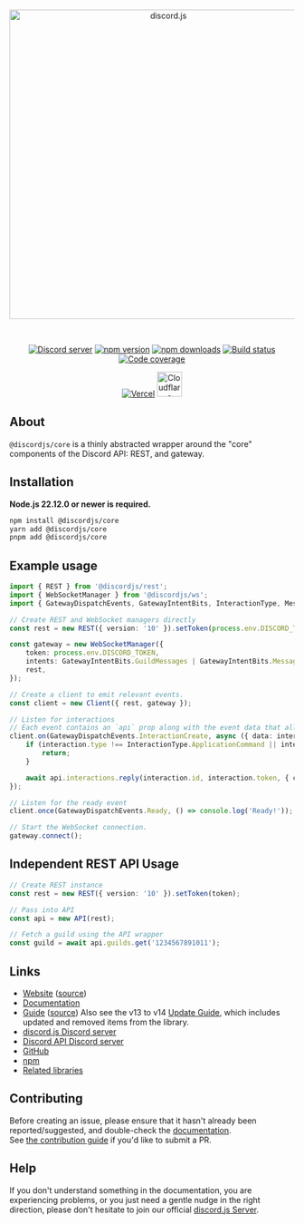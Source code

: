 <div align="center">
	<br />
	<p>
		<a href="https://discord.js.org"><img src="https://discord.js.org/static/logo.svg" width="546" alt="discord.js" /></a>
	</p>
	<br />
	<p>
		<a href="https://discord.gg/djs"><img src="https://img.shields.io/discord/222078108977594368?color=5865F2&logo=discord&logoColor=white" alt="Discord server" /></a>
		<a href="https://www.npmjs.com/package/@discordjs/core"><img src="https://img.shields.io/npm/v/@discordjs/core.svg?maxAge=3600" alt="npm version" /></a>
		<a href="https://www.npmjs.com/package/@discordjs/core"><img src="https://img.shields.io/npm/dt/@discordjs/core.svg?maxAge=3600" alt="npm downloads" /></a>
		<a href="https://github.com/discordjs/discord.js/actions"><img src="https://github.com/discordjs/discord.js/actions/workflows/test.yml/badge.svg" alt="Build status" /></a>
		<a href="https://codecov.io/gh/discordjs/discord.js" ><img src="https://codecov.io/gh/discordjs/discord.js/branch/main/graph/badge.svg?precision=2&flag=core" alt="Code coverage" /></a>
	</p>
	<p>
		<a href="https://vercel.com/?utm_source=discordjs&utm_campaign=oss"><img src="https://raw.githubusercontent.com/discordjs/discord.js/main/.github/powered-by-vercel.svg" alt="Vercel" /></a>
		<a href="https://www.cloudflare.com"><img src="https://raw.githubusercontent.com/discordjs/discord.js/main/.github/powered-by-workers.png" alt="Cloudflare Workers" height="44" /></a>
	</p>
</div>

## About

`@discordjs/core` is a thinly abstracted wrapper around the "core" components of the Discord API: REST, and gateway.

## Installation

**Node.js 22.12.0 or newer is required.**

```sh
npm install @discordjs/core
yarn add @discordjs/core
pnpm add @discordjs/core
```

## Example usage

```ts
import { REST } from '@discordjs/rest';
import { WebSocketManager } from '@discordjs/ws';
import { GatewayDispatchEvents, GatewayIntentBits, InteractionType, MessageFlags, Client } from '@discordjs/core';

// Create REST and WebSocket managers directly
const rest = new REST({ version: '10' }).setToken(process.env.DISCORD_TOKEN);

const gateway = new WebSocketManager({
	token: process.env.DISCORD_TOKEN,
	intents: GatewayIntentBits.GuildMessages | GatewayIntentBits.MessageContent,
	rest,
});

// Create a client to emit relevant events.
const client = new Client({ rest, gateway });

// Listen for interactions
// Each event contains an `api` prop along with the event data that allows you to interface with the Discord REST API
client.on(GatewayDispatchEvents.InteractionCreate, async ({ data: interaction, api }) => {
	if (interaction.type !== InteractionType.ApplicationCommand || interaction.data.name !== 'ping') {
		return;
	}

	await api.interactions.reply(interaction.id, interaction.token, { content: 'Pong!', flags: MessageFlags.Ephemeral });
});

// Listen for the ready event
client.once(GatewayDispatchEvents.Ready, () => console.log('Ready!'));

// Start the WebSocket connection.
gateway.connect();
```

## Independent REST API Usage

```ts
// Create REST instance
const rest = new REST({ version: '10' }).setToken(token);

// Pass into API
const api = new API(rest);

// Fetch a guild using the API wrapper
const guild = await api.guilds.get('1234567891011');
```

## Links

- [Website][website] ([source][website-source])
- [Documentation][documentation]
- [Guide][guide] ([source][guide-source])
  Also see the v13 to v14 [Update Guide][guide-update], which includes updated and removed items from the library.
- [discord.js Discord server][discord]
- [Discord API Discord server][discord-api]
- [GitHub][source]
- [npm][npm]
- [Related libraries][related-libs]

## Contributing

Before creating an issue, please ensure that it hasn't already been reported/suggested, and double-check the
[documentation][documentation].  
See [the contribution guide][contributing] if you'd like to submit a PR.

## Help

If you don't understand something in the documentation, you are experiencing problems, or you just need a gentle nudge in the right direction, please don't hesitate to join our official [discord.js Server][discord].

[website]: https://discord.js.org
[website-source]: https://github.com/discordjs/discord.js/tree/main/apps/website
[documentation]: https://discord.js.org/docs/packages/core/stable
[guide]: https://discordjs.guide/
[guide-source]: https://github.com/discordjs/guide
[guide-update]: https://discordjs.guide/additional-info/changes-in-v14.html
[discord]: https://discord.gg/djs
[discord-api]: https://discord.gg/discord-api
[source]: https://github.com/discordjs/discord.js/tree/main/packages/core
[npm]: https://www.npmjs.com/package/@discordjs/core
[related-libs]: https://discord.com/developers/docs/topics/community-resources#libraries
[contributing]: https://github.com/discordjs/discord.js/blob/main/.github/CONTRIBUTING.md
